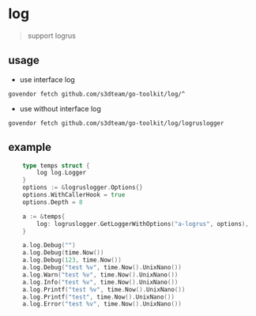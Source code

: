 # log

> support logrus

## usage

- use interface log

`govendor fetch github.com/s3dteam/go-toolkit/log/^`

- use without interface log

`govendor fetch github.com/s3dteam/go-toolkit/log/logruslogger`

## example

```go
    type temps struct {
		log log.Logger
	}
	options := &logruslogger.Options{}
	options.WithCallerHook = true
	options.Depth = 8

	a := &temps{
		log: logruslogger.GetLoggerWithOptions("a-logrus", options),
	}

	a.log.Debug("")
	a.log.Debug(time.Now())
	a.log.Debug(123, time.Now())
	a.log.Debug("test %v", time.Now().UnixNano())
	a.log.Warn("test %v", time.Now().UnixNano())
	a.log.Info("test %v", time.Now().UnixNano())
	a.log.Printf("test %v", time.Now().UnixNano())
	a.log.Printf("test", time.Now().UnixNano())
	a.log.Error("test %v", time.Now().UnixNano())
```